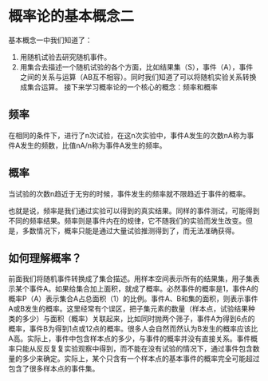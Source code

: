 # 概率论的基本概念二
基本概念一中我们知道了：
  1. 用随机试验去研究随机事件。
  2. 用集合去描述一个随机试验的各个方面，比如结果集（S），事件（A），事件之间的关系与运算（AB互不相容）。同时我们知道了可以将随机实验关系转换成集合运算。
接下来学习概率论的一个核心的概念：频率和概率
## 频率
在相同的条件下，进行了n次试验，在这n次实验中，事件A发生的次数nA称为事件A发生的频数，比值nA/n称为事件A发生的频率。

## 概率
当试验的次数n趋近于无穷的时候，事件发生的频率就不限趋近于事件的概率。

也就是说，频率是我们通过实验可以得到的真实结果。同样的事件测试，可能得到不同的频率结果。频率则是事件内在的规律，它不随我们的实验而发生改变。但是，多数情况下，概率只能是通过大量试验推测得到了，而无法准确获得。

## 如何理解概率？
前面我们将随机事件转换成了集合描述。用样本空间表示所有的结果集，用子集表示某个事件A。如果给集合加上面积，就成了概率。必然事件的概率是1，事件A的概率P（A）表示集合A占总面积（1）的比例。事件A、B和集的面积，则表示事件A或B发生的概率。这里经常有个误区，把子集元素的数量（样本点，试验结果种类的多少）与面积（概率）关联起来，比如同时抛两个筛子，事件A为得到6点的概率，事件B为得到1点或12点的概率。很多人会自然而然认为B发生的概率应该比A高。实际上，事件中包含样本点的多少，与事件的概率并没有直接关系。事件概率只能从反反复复实验观察中得到，而不能在没有试验的情况下，通过事件包含数量的多少来确定。实际上，某个只含有一个样本点的基本事件的概率完全可能超过包含了很多样本点的事件集。
